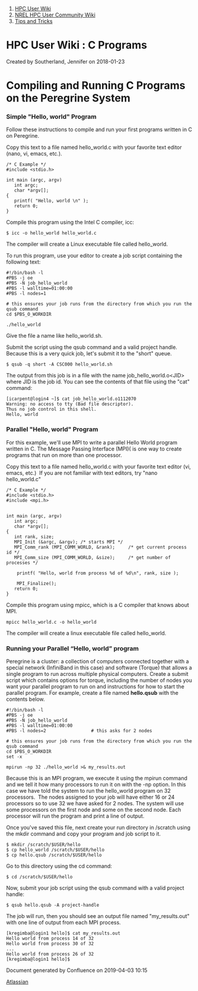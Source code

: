 1.  [HPC User Wiki](index.html)
2.  [NREL HPC User Community
    Wiki](NREL-HPC-User-Community-Wiki_15171667.html)
3.  [Tips and Tricks](Tips-and-Tricks_18593769.html)

 HPC User Wiki : C Programs 
===========================

Created by Southerland, Jennifer on 2018-01-23

Compiling and Running C Programs on the Peregrine System
========================================================

### Simple "Hello, world" Program

Follow these instructions to compile and run your first programs written
in C on Peregrine.

Copy this text to a file named hello\_world.c with your favorite text
editor (nano, vi, emacs, etc.).

    /* C Example */
    #include <stdio.h>

    int main (argc, argv)
       int argc;
       char *argv[];
    {
       printf( "Hello, world \n" );
       return 0;
    }

Compile this program using the Intel C compiler, icc:

    $ icc -o hello_world hello_world.c

The compiler will create a Linux executable file called hello\_world.

To run this program, use your editor to create a job script containing
the following text:

    #!/bin/bash -l
    #PBS -j oe
    #PBS -N job_hello_world
    #PBS -l walltime=01:00:00
    #PBS -l nodes=1

    # this ensures your job runs from the directory from which you run the qsub command
    cd $PBS_O_WORKDIR

    ./hello_world

Give the file a name like hello\_world.sh.

Submit the script using the qsub command and a valid project handle.
Because this is a very quick job, let's submit it to the "short" queue.

    $ qsub -q short -A CSC000 hello_world.sh

The output from this job is in a file with the name
job\_hello\_world.o&lt;JID&gt; where JID is the job id. You can see the
contents of that file using the "cat" command:

    [icarpent@login4 ~]$ cat job_hello_world.o1112070
    Warning: no access to tty (Bad file descriptor).
    Thus no job control in this shell.
    Hello, world

### Parallel "Hello, world" Program

For this example, we'll use MPI to write a parallel Hello World program
written in C. The Message Passing Interface (MPI)( is one way to create
programs that run on more than one processor.

Copy this text to a file named hello\_world.c with your favorite text
editor (vi, emacs, etc.)  If you are not familiar with text editors, try
"nano hello\_world.c"

    /* C Example */
    #include <stdio.h>
    #include <mpi.h> 


    int main (argc, argv)
       int argc;
       char *argv[];
    {
       int rank, size;
       MPI_Init (&argc, &argv); /* starts MPI */
       MPI_Comm_rank (MPI_COMM_WORLD, &rank);     /* get current process id */
       MPI_Comm_size (MPI_COMM_WORLD, &size);     /* get number of processes */
     
        printf( "Hello, world from process %d of %d\n", rank, size );
     
        MPI_Finalize();
       return 0;
    }

Compile this program using mpicc, which is a C compiler that knows about
MPI.

    mpicc hello_world.c -o hello_world

The compiler will create a linux executable file called hello\_world.

### Running your Parallel “Hello, world” program

Peregrine is a cluster: a collection of computers connected together
with a special network (InfiniBand in this case) and software (Torque)
that allows a single program to run across multiple physical computers.
Create a submit script which contains options for torque, including the
number of nodes you want your parallel program to run on and
instructions for how to start the parallel program. For example, create
a file named **hello.qsub** with the contents below.

    #!/bin/bash -l
    #PBS -j oe
    #PBS -N job_hello_world
    #PBS -l walltime=01:00:00
    #PBS -l nodes=2                 # this asks for 2 nodes 

    # this ensures your job runs from the directory from which you run the qsub command
    cd $PBS_O_WORKDIR
    set -x

    mpirun -np 32 ./hello_world >& my_results.out

Because this is an MPI program, we execute it using the mpirun command
and we tell it how many processors to run it on with the -np option. In
this case we have told the system to run the hello\_world program on 32
processors.  The nodes assigned to your job will have either 16 or 24
processors so to use 32 we have asked for 2 nodes. The system will use
some processors on the first node and some on the second node. Each
processor will run the program and print a line of output.

Once you've saved this file, next create your run directory in /scratch
using the mkdir command and copy your program and job script to it.

    $ mkdir /scratch/$USER/hello
    $ cp hello_world /scratch/$USER/hello
    $ cp hello.qsub /scratch/$USER/hello

Go to this directory using the cd command:

    $ cd /scratch/$USER/hello

Now, submit your job script using the qsub command with a valid project
handle:

    $ qsub hello.qsub -A project-handle

The job will run, then you should see an output file named
"my\_results.out" with one line of output from each MPI process.

    [kregimba@login1 hello]$ cat my_results.out
    Hello world from process 14 of 32
    Hello world from process 30 of 32
    ...
    Hello world from process 26 of 32
    [kregimba@login1 hello]$

Document generated by Confluence on 2019-04-03 10:15

[Atlassian](http://www.atlassian.com/)
